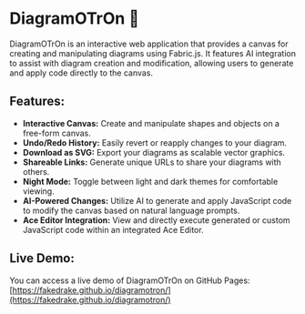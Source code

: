 # DiagramOTrOn 🤖

DiagramOTrOn is an interactive web application that provides a canvas for creating and manipulating diagrams using Fabric.js. It features AI integration to assist with diagram creation and modification, allowing users to generate and apply code directly to the canvas.

## Features:

*   **Interactive Canvas:** Create and manipulate shapes and objects on a free-form canvas.
*   **Undo/Redo History:** Easily revert or reapply changes to your diagram.
*   **Download as SVG:** Export your diagrams as scalable vector graphics.
*   **Shareable Links:** Generate unique URLs to share your diagrams with others.
*   **Night Mode:** Toggle between light and dark themes for comfortable viewing.
*   **AI-Powered Changes:** Utilize AI to generate and apply JavaScript code to modify the canvas based on natural language prompts.
*   **Ace Editor Integration:** View and directly execute generated or custom JavaScript code within an integrated Ace Editor.

## Live Demo:

You can access a live demo of DiagramOTrOn on GitHub Pages: [https://fakedrake.github.io/diagramotron/](https://fakedrake.github.io/diagramotron/)

